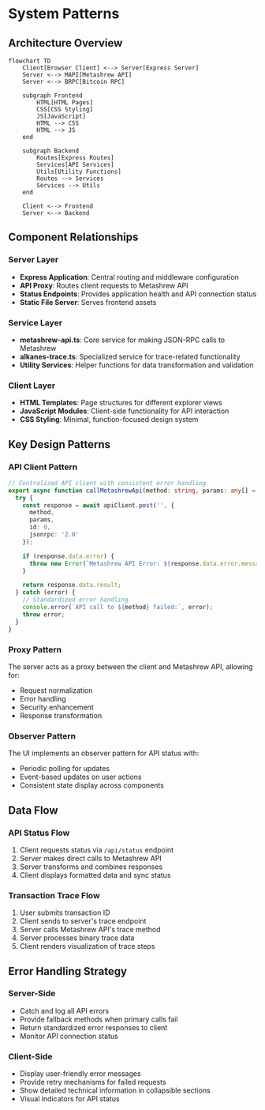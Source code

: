 # System Patterns

## Architecture Overview

```mermaid
flowchart TD
    Client[Browser Client] <--> Server[Express Server]
    Server <--> MAPI[Metashrew API]
    Server <--> BRPC[Bitcoin RPC]
    
    subgraph Frontend
        HTML[HTML Pages]
        CSS[CSS Styling]
        JS[JavaScript]
        HTML --> CSS
        HTML --> JS
    end
    
    subgraph Backend
        Routes[Express Routes]
        Services[API Services]
        Utils[Utility Functions]
        Routes --> Services
        Services --> Utils
    end
    
    Client <--> Frontend
    Server <--> Backend
```

## Component Relationships

### Server Layer
- **Express Application**: Central routing and middleware configuration
- **API Proxy**: Routes client requests to Metashrew API
- **Status Endpoints**: Provides application health and API connection status
- **Static File Server**: Serves frontend assets

### Service Layer
- **metashrew-api.ts**: Core service for making JSON-RPC calls to Metashrew
- **alkanes-trace.ts**: Specialized service for trace-related functionality
- **Utility Services**: Helper functions for data transformation and validation

### Client Layer
- **HTML Templates**: Page structures for different explorer views
- **JavaScript Modules**: Client-side functionality for API interaction
- **CSS Styling**: Minimal, function-focused design system

## Key Design Patterns

### API Client Pattern
```typescript
// Centralized API client with consistent error handling
export async function callMetashrewApi(method: string, params: any[] = []): Promise<any> {
  try {
    const response = await apiClient.post('', {
      method,
      params,
      id: 0,
      jsonrpc: '2.0'
    });

    if (response.data.error) {
      throw new Error(`Metashrew API Error: ${response.data.error.message}`);
    }

    return response.data.result;
  } catch (error) {
    // Standardized error handling
    console.error(`API call to ${method} failed:`, error);
    throw error;
  }
}
```

### Proxy Pattern
The server acts as a proxy between the client and Metashrew API, allowing for:
- Request normalization
- Error handling
- Security enhancement
- Response transformation

### Observer Pattern
The UI implements an observer pattern for API status with:
- Periodic polling for updates
- Event-based updates on user actions
- Consistent state display across components

## Data Flow

### API Status Flow
1. Client requests status via `/api/status` endpoint
2. Server makes direct calls to Metashrew API
3. Server transforms and combines responses
4. Client displays formatted data and sync status

### Transaction Trace Flow
1. User submits transaction ID
2. Client sends to server's trace endpoint
3. Server calls Metashrew API's trace method
4. Server processes binary trace data
5. Client renders visualization of trace steps

## Error Handling Strategy

### Server-Side
- Catch and log all API errors
- Provide fallback methods when primary calls fail
- Return standardized error responses to client
- Monitor API connection status

### Client-Side
- Display user-friendly error messages
- Provide retry mechanisms for failed requests
- Show detailed technical information in collapsible sections
- Visual indicators for API status
